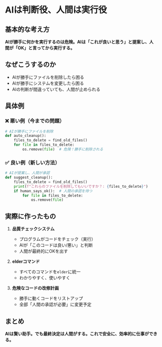 # AIは判断役、人間は実行役

## 基本的な考え方

**AIが勝手に何かを実行するのは危険。AIは「これが良いと思う」と提案し、人間が「OK」と言ってから実行する。**

## なぜこうするのか

- AIが勝手にファイルを削除したら困る
- AIが勝手にシステムを変更したら困る
- AIの判断が間違っていても、人間が止められる

## 具体例

### ❌ 悪い例（今までの問題）
```python
# AIが勝手にファイルを削除
def auto_cleanup():
    files_to_delete = find_old_files()
    for file in files_to_delete:
        os.remove(file)  # 危険！勝手に削除される
```

### ✅ 良い例（新しい方法）
```python
# AIが提案し、人間が承認
def suggest_cleanup():
    files_to_delete = find_old_files()
    print(f"これらのファイルを削除してもいいですか？: {files_to_delete}")
    if human_says_ok():  # 人間の承認を待つ
        for file in files_to_delete:
            os.remove(file)
```

## 実際に作ったもの

1. **品質チェックシステム**
   - プログラムがコードをチェック（実行）
   - AIが「このコードは良い/悪い」と判断
   - 人間が最終的にOKを出す

2. **elderコマンド**
   - すべてのコマンドを`elder`に統一
   - わかりやすく、使いやすく

3. **危険なコードの改修計画**
   - 勝手に動くコードをリストアップ
   - 全部「人間の承認が必要」に変更予定

## まとめ

**AIは賢い助手。でも最終決定は人間がする。これで安全に、効率的に仕事ができる。**
